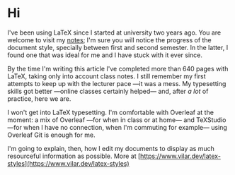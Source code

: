 # Hi

I've been using LaTeX since I started at university two years ago. You are welcome to visit my [notes](https://www.vilar.dev/notes); I'm sure you will notice the progress of the document style, specially between first and second semester. In the latter, I found one that was ideal for me and I have stuck with it ever since.

By the time I'm writing this article I've completed more than 640 pages with LaTeX, taking only into account class notes. I still remember my first attempts to keep up with the lecturer pace —it was a mess. My typesetting skills got better —online classes certainly helped— and, after *a lot* of practice, here we are.

I won't get into LaTeX typesetting. I'm comfortable with Overleaf at the moment: a mix of Overleaf —for when in class or at home— and TeXStudio —for when I have no connection, when I'm commuting for example— using Overleaf Git is enough for me. 

I'm going to explain, then, how I edit my documents to display as much resourceful information as possible. More at [https://www.vilar.dev/latex-styles](https://www.vilar.dev/latex-styles)
